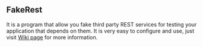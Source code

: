 ## FakeRest
It is a program that allow you fake third party REST services for testing your application that depends on them. It is very easy to configure and use, just visit [Wiki page](https://github.com/KastorDriver/FakeRest/wiki) for more information.
